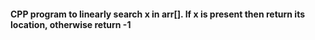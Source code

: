 <h4>CPP program to linearly search x in arr[]. If x is present then return its location, otherwise return -1</h4>
